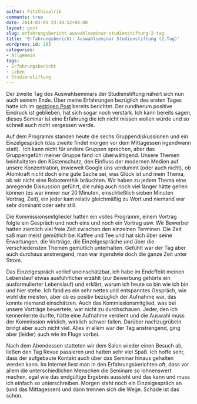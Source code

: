 ```yaml
---
author: FitzChivalrik
comments: true
date: 2014-03-01 23:49:52+00:00
layout: post
slug: erfahrungsbericht-auswahlseminar-studienstiftung-2-tag
title: 'Erfahrungsbericht: Auswahlseminar Studienstiftung (2.Tag)'
wordpress_id: 283
categories:
- Allgemein
tags:
- Erfahrungsbericht
- Leben
- Studienstiftung
---
```


Der zweite Tag des Auswahlseminars der Studienstiftung nähert sich nun auch seinem Ende. Über meine Erfahrungen bezüglich des ersten Tages hatte ich im [gestrigen Post](http://www.pgunited.de/2014/03/01/erfahrungsbericht-auswahlseminar-studienstiftung-1-tag/) bereits berichtet. Der rundherum positive Eindruck ist geblieben, hat sich sogar noch verstärk. Ich kann bereits sagen, dieses Seminar ist eine Erfahrung die ich nicht missen wollen würde und so schnell auch nicht vergessen werde.

Auf dem Programm standen heute die sechs Gruppendiskussionen und ein Einzelgespräch (das zweite findet morgen vor dem Mittagessen irgendwann statt).  Ich kann nicht für andere Gruppen sprechen, aber das Gruppengefühl meiner Gruppe fand ich überwältigend. Unsere Themen beinhalteten den Küstenschutz, den Einfluss der modernen Medien auf unsere Konzentration, inwieweit Google uns verdummt (oder auch nicht), ob Atomkraft nicht doch eine gute Sache sei, was Glück ist und mein Thema, ob wir nicht eine Roboterethik bräuchten. Wir haben zu jedem Thema eine anregende Diskussion geführt, die ruhig auch noch viel länger hätte gehen können (es war immer nur 20 Minuten, einschließlich sieben Minuten Vortrag, Zeit), ein jeder kam relativ gleichmäßig zu Wort und niemand war sehr dominant oder sehr still.

Die Kommissionsmitglieder hatten ein volles Programm, einem Vortrag folgte ein Gespräch und noch eins und noch ein Vortrag usw. Wir Bewerber hatten ziemlich viel freie Zeit zwischen den einzelnen Terminen. Die Zeit saß man meist gemütlich bei Kaffee und Tee und hat sich über seine Erwartungen, die Vorträge, die Einzelgespräche und über die verschiedensten Themen gemütlich unterhalten. Gefühlt war der Tag aber auch durchaus anstrengend, man war irgendwie doch die ganze Zeit unter Strom.

Das Einzelgespräch verlief uneinschätzbar, ich habe im Endeffekt meinen Lebenslauf etwas ausführlicher erzählt (zur Bewerbung gehörte ein ausformulierter Lebenslauf) und erklärt, warum ich heute so bin wie ich bin und hier stehe. Ich fand es ein sehr nettes und entspanntes Gespräch, wie wohl die meisten, aber ob es positiv bezüglich der Aufnahme war, das konnte niemand einschätzen. Auch das Kommissionsmitglied, was bei unsere Vorträge bewertete, war nicht zu durchschauen. Jeder, den ich kennenlernte durfte, hätte eine Aufnahme verdient und die Auswahl muss der Kommission wirklich, wirklich schwer fallen. Darüber nachzugrübeln bringt aber auch nicht viel. Alles in allem war der Tag anstrengend, ging aber (leider) auch wie im Fluge vorbei.

Nach dem Abendessen statteten wir dem Salon wieder einen Besuch ab, ließen den Tag Revue passieren und hatten sehr viel Spaß. Ich hoffe sehr, dass der aufgebaute Kontakt auch über das Seminar hinaus gehalten werden kann. Im Internet liest man in den Erfahrungsberichten oft, dass vor allem die unterschiedlichen Menschen die Seminare so lohnenswert machen, egal wie das endgültige Ergebnis aussieht und das kann und muss ich einfach so unterschreiben. Morgen steht noch ein Einzelgespräch an (und das Mittagessen) und dann trennen sich die Wege. Schade ist das schon.
